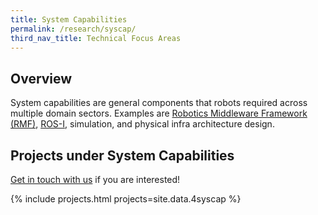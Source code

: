 ```yaml
---
title: System Capabilities
permalink: /research/syscap/
third_nav_title: Technical Focus Areas
---
```

## Overview  
System capabilities are general components that robots required across multiple domain sectors. Examples are [Robotics Middleware Framework (RMF)](/who-we-are/abbreviations/#rmf), [ROS-I](/who-we-are/abbreviations/#rosi), simulation, and physical infra architecture design.

## Projects under System Capabilities

[Get in touch with us](/contact-us/) if you are interested!

{% include projects.html projects=site.data.4syscap %}